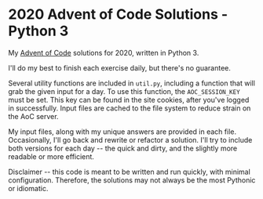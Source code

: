 # 2020 Advent of Code Solutions - Python 3

My [Advent of Code](https://adventofcode.com/) solutions for 2020, written in Python 3.

I'll do my best to finish each exercise daily, but there's no guarantee.

Several utility functions are included in `util.py`, including a function that will grab the given input for a day. To use this function, the `AOC_SESSION_KEY` must be set. This key can be found in the site cookies, after you've logged in successfully. Input files are cached to the file system to reduce strain on the AoC server.

My input files, along with my unique answers are provided in each file. Occasionally, I'll go back and rewrite or refactor a solution. I'll try to include both versions for each day -- the quick and dirty, and the slightly more readable or more efficient. 

Disclaimer -- this code is meant to be written and run quickly, with minimal configuration. Therefore, the solutions may not always be the most Pythonic or idiomatic. 
